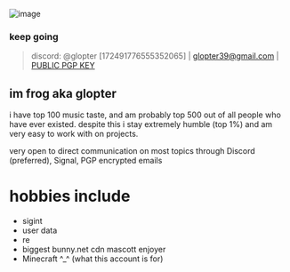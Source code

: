 ![image](https://github.com/Froggymations/Froggymations/assets/92065487/54194613-4b4d-4bc1-85a0-014ba76e574b)

### keep going
> discord: @glopter [172491776555352065]  |  glopter39@gmail.com  |  [PUBLIC PGP KEY](https://github.com/Froggymations/Froggymations/blob/main/PGP_PUBLIC)

## im frog aka glopter
i have top 100 music taste, and am probably top 500 out of all people who have ever existed. despite this i stay extremely humble (top 1%) and am very easy to work with on projects.

very open to direct communication on most topics through Discord (preferred), Signal, PGP encrypted emails

# hobbies include
- sigint
- user data
- re
- biggest bunny.net cdn mascott enjoyer
- Minecraft ^_^ (what this account is for)


